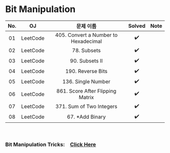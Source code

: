 # Bit Manipulation


|          No.          |        OJ        |        문제 이름         |        Solved         |  Note  |
| :-----: |  :--------: |:---------------------: | :-----: | :-----: |
| 01 | LeetCode | 405. Convert a Number to Hexadecimal | ✔️ |
| 02 | LeetCode | 78. Subsets | ✔️ |
| 03 | LeetCode | 90. Subsets II | ✔️ |
| 04 | LeetCode | 190. Reverse Bits | ✔️ |
| 05 | LeetCode | 136. Single Number | ✔️ |
| 06 | LeetCode | 861. Score After Flipping Matrix | ✔️ |
| 07 | LeetCode | 371. Sum of Two Integers | ✔️ |
| 08 | LeetCode | 67. *Add Binary | ✔️ |


</br>

### Bit Manipulation Tricks:　[Click Here](https://emre.me/computer-science/bit-manipulation-tricks/)
